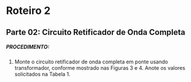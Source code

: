 # Roteiro 2

## Parte 02: Circuito Retificador de Onda Completa

##### PROCEDIMENTO:

1. Monte o circuito retificador de onda completa em ponte usando transformador, conforme mostrado nas Figuras 3 e 4. Anote os valores solicitados na Tabela 1.
